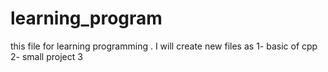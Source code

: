 # learning_program
this file for learning programming . 
 I will create new files as 
 1- basic of cpp 
 2- small project 
 3 

